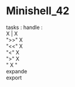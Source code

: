 # Minishell_42

tasks : 
handle : <br> 
X | X <br>
">>" X <br>
"<<" X <br>
"<" X <br>
">" X <br>
" X " <br>
expande <br>
export
